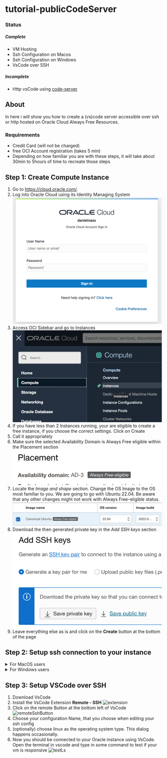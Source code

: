 # tutorial-publicCodeServer

### Status

##### Complete

- VM Hosting
- Ssh Configuration on Macos
- Ssh Configuration on Windows
- VsCode over SSH

##### Incomplete

- Http vsCode using [code-server](https://github.com/coder/code-server)

## About

In here i will show you how to create a (vs)code server accessible over ssh or http hosted on Oracle Cloud Always Free Resources.

### Requirements

- Credit Card (will not be charged)
- free OCI Account registration (takes 5 min)
- Depending on how familiar you are with these steps, it will take about 30min to 5hours of time to recreate those steps

## Step 1: Create Compute Instance

1. Go to https://cloud.oracle.com/.
2. Log into Oracle Cloud using its Identity Managing System ![login image](/media/login.png)
3. Access OCI Sidebar and go to Instances ![sidebar](/media/ociSidebar.png)
4. If you have less than 2 Instances running, your are eligible to create a free instance, if you choose the correct settings. Click on Create
5. Call it appropriately
6. Make sure the selected Availability Domain is Always Free eligible within the Placement section ![availability domain](/media/availabilityDomain.png)
7. Locate the _Image and shape_ section. Change the OS Image to the OS most familiar to you. We are going to go with Ubuntu 22.04. Be aware that any other changes might not work with Always Free-eligible status. ![platformImage](/media/platformImage.png)
8. Download the then generated private key in the _Add SSH keys_ section
   ![download key](/media/downloadKey.png)
9. Leave everything else as is and click on the **Create** button at the bottom of the page

## Step 2: Setup ssh connection to your instance

<details>
  <summary>For MacOS users</summary>
  
  1. Deposit the private key file in 
  ```~/.ssh/```
  2. Change Permissions in order to use your private key when connecting via ssh
  ```chmod 400 ~/.ssh/yourKeyFileName.key```
  2. Edit your ssh config file located at 
  ```code ~/.ssh/config```
  3. Fetch your instances public IP from Oracle Cloud Infrastructure ![fetchPublicIP](/media/fetchPublicIP.png)
  4. Add the follwing lines to your config
  ```
  Host *callMeWhatever*
    HostName *insert ip here*
    User ubuntu
    IdentityFile /Users/*username*/.ssh/*keyFileName*.key
  ```

5. Connect to your host like this:
   ![selfSignedCertificate](/media/selfSignedCertificate.png)
   You will need to type _yes_ in order to accept, that your VM is currently using a self signed certificate to identify itself. At this point you should be connected to your instance.

</details>

<details>
  <summary>For Windows users</summary>

1. Deposit the private key file in
   `C:\<Users in your language>\<Your username>\.ssh\`
2. Edit your ssh config file located at
   `code C:\<Users in your language>\<Your username>\.ssh\config`
3. Fetch your instances public IP from Oracle Cloud Infrastructure ![fetchPublicIP](/media/fetchPublicIP.png)
4. Add the follwing lines to your config

```
Host *callMeWhatever*
  HostName *insert ip here*
  User ubuntu
  IdentityFile C:\<Users in your language>\<Your username>\.ssh\*keyFileName*.key
```

5. Connect to your host like this:
![selfSignedCertificate](/media/windowsSSh.png)
You will need to type _yes_ in order to accept, that your VM is currently using a self signed certificate to identify itself. At this point you should be connected to your instance.
</details>

## Step 3: Setup VSCode over SSH

1. Download VsCode
2. Install the VsCode Extension **Remote - SSH**
   ![extension](/media/extension.png)
3. Click on the remote Button at the bottom left of VsCode
   ![remoteSshButton](/media/RemoteSshButton.png)
4. Choose your configuration Name, that you choose when editing your ssh config
5. (optionally) choose linux as the operating system type. This dialog happens occasionally.
6. Now you should be connected to your Oracle instance using VsCode. Open the terminal in vscode and type in some command to test if your vm is responsive
   ![testLs](/media/testLs.png)
